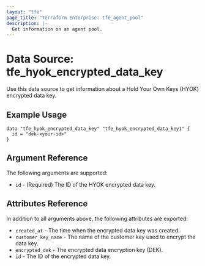 ```yaml
---
layout: "tfe"
page_title: "Terraform Enterprise: tfe_agent_pool"
description: |-
  Get information on an agent pool.
---
```


# Data Source: tfe_hyok_encrypted_data_key

Use this data source to get information about a Hold Your Own Keys (HYOK) encrypted data key.

## Example Usage

```hcl
data "tfe_hyok_encrypted_data_key" "tfe_hyok_encrypted_data_key1" {
  id = "dek-<your-id>"
}
```

## Argument Reference

The following arguments are supported:

* `id` - (Required) The ID of the HYOK encrypted data key.

## Attributes Reference

In addition to all arguments above, the following attributes are exported:

* `created_at` - The time when the encrypted data key was created.
* `customer_key_name` - The name of the customer key used to encrypt the data key.
* `encrypted_dek` - The encrypted data encryption key (DEK).
* `id` - The ID of the encrypted data key.